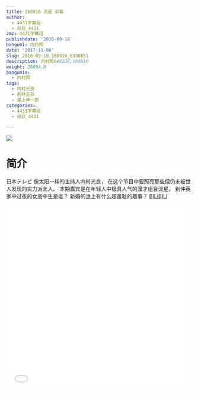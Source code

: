```yaml
---
title: 160916 流星 前篇
author:
  - 4431字幕组
  - 叔叔_4431
zmz: 4431字幕组
publishdate: '2016-09-16'
bangumi: 内村照
date: '2017-11-06'
slug: 2016-09-19_160916_6338851
description: 内村照&#8226;160916
weight: 28894.0
bangumis:
  - 内村照
tags:
  - 内村光良
  - 若林正恭
  - 瀧上伸一郎
categories:
  - 4431字幕组
  - 叔叔_4431

---
```

![](https://i.imgur.com/86uksxD.png)
# 简介  
日本テレビ 像太阳一样的主持人内村光良，
在这个节目中要照亮那些但仍未被世人发现的实力派艺人。
本期嘉宾是在年轻人中极具人气的漫才组合流星。
到仲英家中过夜的女高中生是谁？
新婚的泷上有什么超羞耻的趣事？
  [BILIBILI](https://www.bilibili.com/video/av6338851/)

  <iframe src="//www.bilibili.com/html/html5player.html?cid=10301033&aid=6338851" width="100%" height="500" frameborder="0" allowfullscreen="allowfullscreen"></iframe>
